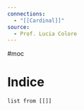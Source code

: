 ```yaml
---
connections:
  - "[[Cardinal]]"
source:
  - Prof. Lucia Colore
---
```

#moc
# Indice
```dataview
list from [[]]
```
